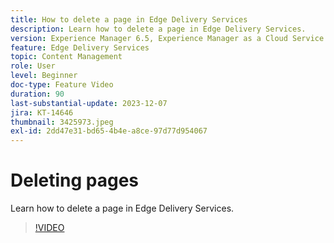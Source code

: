 ```yaml
---
title: How to delete a page in Edge Delivery Services
description: Learn how to delete a page in Edge Delivery Services.
version: Experience Manager 6.5, Experience Manager as a Cloud Service
feature: Edge Delivery Services
topic: Content Management
role: User
level: Beginner
doc-type: Feature Video
duration: 90
last-substantial-update: 2023-12-07
jira: KT-14646
thumbnail: 3425973.jpeg
exl-id: 2dd47e31-bd65-4b4e-a8ce-97d77d954067
---
```

# Deleting pages

Learn how to delete a page in Edge Delivery Services.

>[!VIDEO](https://video.tv.adobe.com/v/3425973/?learn=on)
